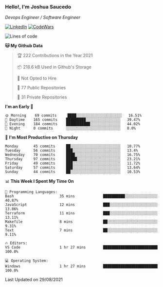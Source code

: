 ### Hello!, I'm Joshua Saucedo
*Devops Engineer / Software Engineer*  

[![LinkedIn](https://img.shields.io/badge/LinkedIn-0073b1?logo=linkedin&style=flat-square&logoColor=white)](https://www.linkedin.com/in/joshua-nathanael-saucedo-uriarte-bb0336169/)
[![CodeWars](https://www.codewars.com/users/joshuansu0897/badges/micro)](https://www.codewars.com/users/joshuansu0897)

<!--START_SECTION:waka-->
![Lines of code](https://img.shields.io/badge/From%20Hello%20World%20I%27ve%20Written-3.7%20million%20lines%20of%20code-blue)

**🐱 My Github Data** 

> 🏆 222 Contributions in the Year 2021
 > 
> 📦 218.6 kB Used in Github's Storage 
 > 
> 🚫 Not Opted to Hire
 > 
> 📜 77 Public Repositories 
 > 
> 🔑 31 Private Repositories  
 > 
**I'm an Early 🐤** 

```text
🌞 Morning    69 commits     ████░░░░░░░░░░░░░░░░░░░░░   16.51% 
🌆 Daytime    165 commits    █████████░░░░░░░░░░░░░░░░   39.47% 
🌃 Evening    184 commits    ███████████░░░░░░░░░░░░░░   44.02% 
🌙 Night      0 commits      ░░░░░░░░░░░░░░░░░░░░░░░░░   0.0%

```
📅 **I'm Most Productive on Thursday** 

```text
Monday       45 commits     ██░░░░░░░░░░░░░░░░░░░░░░░   10.77% 
Tuesday      56 commits     ███░░░░░░░░░░░░░░░░░░░░░░   13.4% 
Wednesday    70 commits     ████░░░░░░░░░░░░░░░░░░░░░   16.75% 
Thursday     97 commits     █████░░░░░░░░░░░░░░░░░░░░   23.21% 
Friday       49 commits     ███░░░░░░░░░░░░░░░░░░░░░░   11.72% 
Saturday     57 commits     ███░░░░░░░░░░░░░░░░░░░░░░   13.64% 
Sunday       44 commits     ██░░░░░░░░░░░░░░░░░░░░░░░   10.53%

```


📊 **This Week I Spent My Time On** 

```text
💬 Programming Languages: 
Bash                     35 mins             ██████████░░░░░░░░░░░░░░░   40.87% 
JavaScript               12 mins             ███░░░░░░░░░░░░░░░░░░░░░░   13.86% 
Terraform                11 mins             ███░░░░░░░░░░░░░░░░░░░░░░   13.11% 
Makefile                 8 mins              ██░░░░░░░░░░░░░░░░░░░░░░░   9.31% 
Text                     7 mins              ██░░░░░░░░░░░░░░░░░░░░░░░   9.11%

🔥 Editors: 
VS Code                  1 hr 27 mins        █████████████████████████   100.0%

💻 Operating System: 
Windows                  1 hr 27 mins        █████████████████████████   100.0%

```


 Last Updated on 29/08/2021
<!--END_SECTION:waka-->
